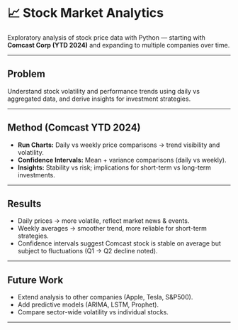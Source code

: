 # 📈 Stock Market Analytics  

Exploratory analysis of stock price data with Python — starting with **Comcast Corp (YTD 2024)** and expanding to multiple companies over time.  

---

## Problem  
Understand stock volatility and performance trends using daily vs aggregated data, and derive insights for investment strategies.  

---

## Method (Comcast YTD 2024)  
- **Run Charts:** Daily vs weekly price comparisons → trend visibility and volatility.  
- **Confidence Intervals:** Mean + variance comparisons (daily vs weekly).  
- **Insights:** Stability vs risk; implications for short-term vs long-term investments.  

---

## Results  
- Daily prices → more volatile, reflect market news & events.  
- Weekly averages → smoother trend, more reliable for short-term strategies.  
- Confidence intervals suggest Comcast stock is stable on average but subject to fluctuations (Q1 → Q2 decline noted).  

---

## Future Work  
- Extend analysis to other companies (Apple, Tesla, S&P500).  
- Add predictive models (ARIMA, LSTM, Prophet).  
- Compare sector-wide volatility vs individual stocks.  

---
